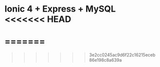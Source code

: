 Ionic 4 + Express + MySQL
<<<<<<< HEAD
==========
=======
==========
>>>>>>> 3e2cc0245ac9d6f22c16215eceb86e198c8a639a
